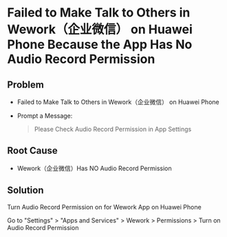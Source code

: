 # Failed to Make Talk to Others in Wework（企业微信） on Huawei Phone Because the App Has No Audio Record Permission

## Problem
* Failed to Make Talk to Others in Wework（企业微信） on Huawei Phone
* Prompt a Message:

  > Please Check Audio Record Permission in App Settings

## Root Cause
* Wework（企业微信）Has NO Audio Record Permission

## Solution
Turn Audio Record Permission on for Wework App on Huawei Phone

Go to "Settings" > "Apps and Services" > Wework > Permissions > Turn on Audio Record Permission
